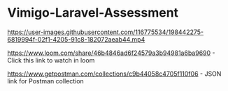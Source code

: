 # Vimigo-Laravel-Assessment

https://user-images.githubusercontent.com/116775534/198442275-6819994f-02f1-4205-91c8-182072aeab44.mp4

https://www.loom.com/share/46b4846ad6f24579a3b94981a6ba9690 - Click this link to watch in loom

https://www.getpostman.com/collections/c9b44058c4705f110f06 - JSON link for Postman collection
